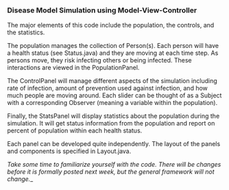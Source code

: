 ### Disease Model Simulation using Model-View-Controller

The major elements of this code include the population, the controls, and the statistics.

The population manages the collection of Person(s). Each person will have a health status (see Status.java) and they are moving at each time step. As persons move, they risk infecting others or being infected. These interactions are viewed in the PopulationPanel. 

The ControlPanel will manage different aspects of the simulation including rate of infection, amount of prevention used against infection, and how much people are moving around. Each slider can be thought of as a Subject with a corresponding Observer (meaning a variable within the population). 

Finally, the StatsPanel will display statistics about the population during the simulation. It will get status information from the population and report on percent of population within each health status.

Each panel can be developed quite independently. The layout of the panels and components is specified in Layout.java.

_Take some time to familiarize yourself with the code. There will be changes before it is formally posted next week, but the general framework will not change.__



